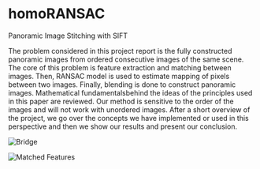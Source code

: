 # homoRANSAC
Panoramic Image Stitching with SIFT

The problem considered in this project report is the fully
constructed panoramic images from ordered consecutive images
of the same scene. The core of this problem is feature
extraction and matching between images. Then, RANSAC
model is used to estimate mapping of pixels between two images.
Finally, blending is done to construct panoramic images.
Mathematical fundamentalsbehind the ideas of the principles
used in this paper are reviewed. Our method is sensitive to the
order of the images and will not work with unordered images.
After a short overview of the project, we go over the concepts
we have implemented or used in this perspective and then we
show our results and present our conclusion.


![Bridge](../master/imgs/bridge.png)


![Matched Features](../master/imgs/features.png)

